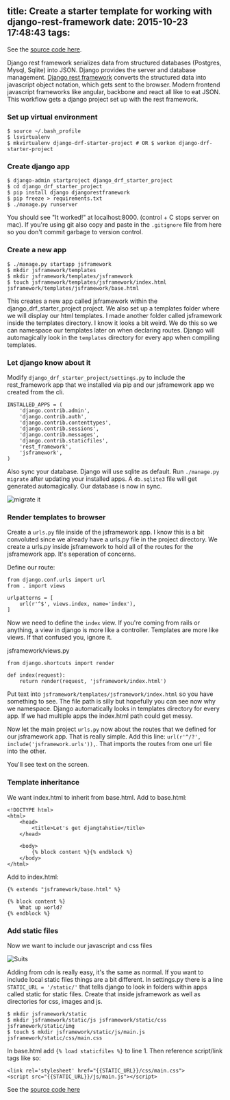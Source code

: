 title: Create a starter template for working with django-rest-framework
date: 2015-10-23 17:48:43
tags:
---

See the [source code here](https://github.com/jasonshark/django-drf-starter-project).

Django rest framework serializes data from structured databases (Postgres, Mysql, Sqlite) into JSON. Django provides the server and database management. [Django rest framework](http://www.django-rest-framework.org/) converts the structured data into javascript object notation, which gets sent to the browser. Modern frontend javascript frameworks like angular, backbone and react all like to eat JSON. This workflow gets a django project set up with the rest framework.

<!-- more -->

### Set up virtual environment

```
$ source ~/.bash_profile
$ lsvirtualenv
$ mkvirtualenv django-drf-starter-project # OR $ workon django-drf-starter-project
```

### Create django app

```
$ django-admin startproject django_drf_starter_project
$ cd django_drf_starter_project
$ pip install django djangorestframework
$ pip freeze > requirements.txt
$ ./manage.py runserver
```

You should see "It worked!" at localhost:8000. (control + C stops server on mac). If you're using git also copy and paste in the `.gitignore` file from here so you don't commit garbage to version control.

### Create a new app

```
$ ./manage.py startapp jsframework
$ mkdir jsframework/templates
$ mkdir jsframework/templates/jsframework
$ touch jsframework/templates/jsframework/index.html jsframework/templates/jsframework/base.html
```

This creates a new app called jsframework within the django_drf_starter_project project. We also set up a templates folder where we will display our html templates. I made another folder called jsframework inside the templates directory. I know it looks a bit weird. We do this so we can namespace our templates later on when declaring routes. Django will automagically look in the `templates` directory for every app when compiling templates.

### Let django know about it

Modify `django_drf_starter_project/settings.py` to include the rest_framework app that we installed via pip and our jsframework app we created from the cli.

```
INSTALLED_APPS = (
    'django.contrib.admin',
    'django.contrib.auth',
    'django.contrib.contenttypes',
    'django.contrib.sessions',
    'django.contrib.messages',
    'django.contrib.staticfiles',
    'rest_framework',
    'jsframework',
)
```

Also sync your database. Django will use sqlite as default. Run `./manage.py migrate` after updating your installed apps. A `db.sqlite3` file will get generated automagically. Our database is now in sync.

![migrate it](http://media.giphy.com/media/XdlEHQpoHhy0g/giphy.gif)

### Render templates to browser

Create a `urls.py` file inside of the jsframework app. I know this is a bit convoluted since we already have a urls.py file in the project directory. We create a urls.py inside jsframework to hold all of the routes for the jsframework app. It's seperation of concerns.

Define our route:

```
from django.conf.urls import url
from . import views

urlpatterns = [
    url(r'^$', views.index, name='index'),
]
```

Now we need to define the `index` view. If you're coming from rails or anything, a view in django is more like a controller. Templates are more like views. If that confused you, ignore it.

jsframework/views.py
```
from django.shortcuts import render

def index(request):
    return render(request, 'jsframework/index.html')
```

Put text into `jsframework/templates/jsframework/index.html` so you have something to see. The file path is silly but hopefully you can see now why we namespace. Django automatically looks in templates directory for every app. If we had multiple apps the index.html path could get messy.

Now let the main project `urls.py` now about the routes that we defined for our jsframework app. That is really simple. Add this line: `url(r'^/?', include('jsframework.urls')),`. That imports the routes from one url file into the other.

You'll see text on the screen.

### Template inheritance

We want index.html to inherit from base.html. Add to base.html:

```
<!DOCTYPE html>
<html>
    <head>
        <title>Let's get djangtahstie</title>
    </head>

    <body>
        {% block content %}{% endblock %}
    </body>
</html>
```

Add to index.html:
```
{% extends "jsframework/base.html" %}

{% block content %}
	What up world?
{% endblock %}
``` 

### Add static files

Now we want to include our javascript and css files

![Suits](http://media.tumblr.com/tumblr_m9un52Tttv1r7tvni.gif)

Adding from cdn is really easy, it's the same as normal. If you want to include local static files things are a bit different. In settings.py there is a line `STATIC_URL = '/static/'` that tells django to look in folders within apps called static for static files. Create that inside jsframework as well as directories for css, images and js.

```
$ mkdir jsframework/static
$ mkdir jsframework/static/js jsframework/static/css jsframework/static/img
$ touch $ mkdir jsframework/static/js/main.js jsframework/static/css/main.css
```

In base.html add `{% load staticfiles %}` to line 1. Then reference script/link tags like so:

```
<link rel='stylesheet' href="{{STATIC_URL}}/css/main.css">
<script src="{{STATIC_URL}}/js/main.js"></script>
```

See the [source code here](https://github.com/jasonshark/django-drf-starter-project)

